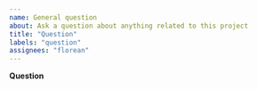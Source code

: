 ```yaml
---
name: General question
about: Ask a question about anything related to this project
title: "Question"
labels: "question"
assignees: "florean"
---
```


**Question**

<!-- Please ask your question here. It can be about the usage of this project, the internals, the implementation or whatever interests you.
Please use the BUG template for bugs and the FEATURE REQUEST template for feature requests. -->
